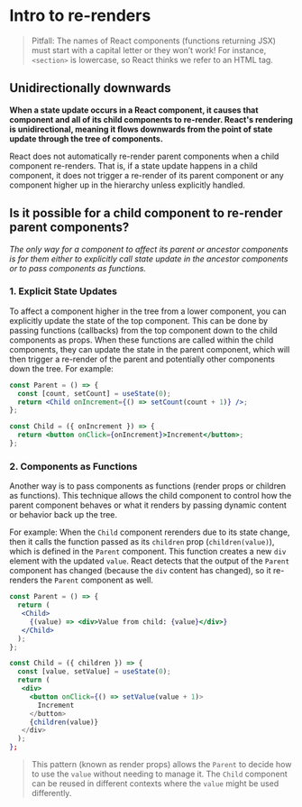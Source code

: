 # Intro to re-renders

> Pitfall: The names of React components (functions returning JSX) must start with a capital letter or they won’t work! For instance, `<section>` is lowercase, so React thinks we refer to an HTML tag.

## Unidirectionally downwards

**When a state update occurs in a React component, it causes that component and all of its child components to re-render. React's rendering is unidirectional, meaning it flows downwards from the point of state update through the tree of components.**

React does not automatically re-render parent components when a child component re-renders. That is, if a state update happens in a child component, it does not trigger a re-render of its parent component or any component higher up in the hierarchy unless explicitly handled.

## Is it possible for a child component to re-render parent components?

_The only way for a component to affect its parent or ancestor components is for them either to explicitly call state update in the ancestor components or to pass components as functions._

### 1. Explicit State Updates

To affect a component higher in the tree from a lower component, you can explicitly update the state of the top component. This can be done by passing functions (callbacks) from the top component down to the child components as props. When these functions are called within the child components, they can update the state in the parent component, which will then trigger a re-render of the parent and potentially other components down the tree. For example:

```jsx
const Parent = () => {
  const [count, setCount] = useState(0);
  return <Child onIncrement={() => setCount(count + 1)} />;
};

const Child = ({ onIncrement }) => {
  return <button onClick={onIncrement}>Increment</button>;
};
```

### 2. Components as Functions

Another way is to pass components as functions (render props or children as functions). This technique allows the child component to control how the parent component behaves or what it renders by passing dynamic content or behavior back up the tree.

For example: When the `Child` component rerenders due to its state change, then it calls the function passed as its `children` prop (`children(value)`), which is defined in the `Parent` component. This function creates a new `div` element with the updated `value`. React detects that the output of the `Parent` component has changed (because the `div` content has changed), so it re-renders the `Parent` component as well.

```jsx
const Parent = () => {
  return (
   <Child>
     {(value) => <div>Value from child: {value}</div>}
   </Child>
  );
};

const Child = ({ children }) => {
  const [value, setValue] = useState(0);
  return (
   <div>
     <button onClick={() => setValue(value + 1)>
       Increment
     </button>
     {children(value)}
   </div>
  );
};
```

> This pattern (known as render props) allows the `Parent` to decide how to use the `value` without needing to manage it. The `Child` component can be reused in different contexts where the `value` might be used differently.
